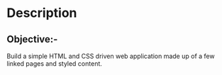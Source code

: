 # Description

## Objective:-

Build a simple HTML and CSS driven web application made up of a few linked pages and styled content.
